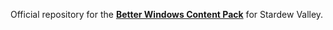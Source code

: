 Official repository for the [**Better Windows Content Pack**](https://www.nexusmods.com/stardewvalley/mods/4203) for Stardew Valley.
